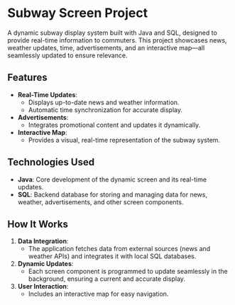 # Subway Screen Project

A dynamic subway display system built with Java and SQL, designed to provide real-time information to commuters. This project showcases news, weather updates, time, advertisements, and an interactive map—all seamlessly updated to ensure relevance.

## Features

- **Real-Time Updates**:
  - Displays up-to-date news and weather information.
  - Automatic time synchronization for accurate display.
- **Advertisements**:
  - Integrates promotional content and updates it dynamically.
- **Interactive Map**:
  - Provides a visual, real-time representation of the subway system.

## Technologies Used

- **Java**: Core development of the dynamic screen and its real-time updates.
- **SQL**: Backend database for storing and managing data for news, weather, advertisements, and other screen components.

## How It Works

1. **Data Integration**:
   - The application fetches data from external sources (news and weather APIs) and integrates it with local SQL databases.
2. **Dynamic Updates**:
   - Each screen component is programmed to update seamlessly in the background, ensuring a current and accurate display.
3. **User Interaction**:
   - Includes an interactive map for easy navigation.
